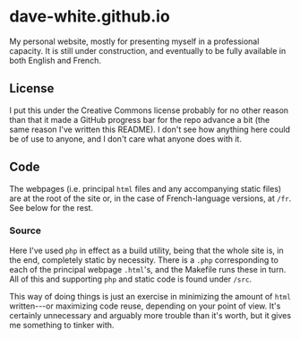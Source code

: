 # dave-white.github.io

My personal website, mostly for presenting myself in a professional capacity. It is still under construction, and eventually to be fully available in both English and French.

## License

I put this under the Creative Commons license probably for no other reason than that it made a GitHub progress bar for the repo advance a bit (the same reason I've written this README). I don't see how anything here could be of use to anyone, and I don't care what anyone does with it.

## Code

The webpages (i.e. principal `html` files and any accompanying static files) are at the root of the site or, in the case of French-language versions, at `/fr`. See below for the rest.

### Source

Here I've used `php` in effect as a build utility, being that the whole site is, in the end, completely static by necessity. There is a `.php` corresponding to each of the principal webpage `.html`'s, and the Makefile runs these in turn.  All of this and supporting `php` and static code is found under `/src`.

This way of doing things is just an exercise in minimizing the amount of `html` written---or maximizing code reuse, depending on your point of view. It's certainly unnecessary and arguably more trouble than it's worth, but it gives me something to tinker with.
